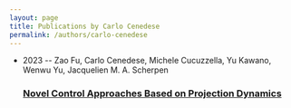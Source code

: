 ```yaml
---
layout: page
title: Publications by Carlo Cenedese
permalink: /authors/carlo-cenedese
---
```


<ul class="post-list">
<li><span class='post-meta'>2023 -- Zao Fu, Carlo Cenedese, Michele Cucuzzella, Yu Kawano, Wenwu Yu, Jacquelien M. A. Scherpen</span><h3><a class='post-link' href="{{ site.baseurl }}/novel-control-approaches-based-on-projection-dynamics">Novel Control Approaches Based on Projection Dynamics</a></h3></li>

</ul>
